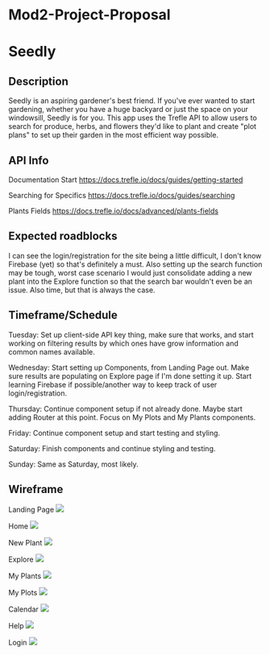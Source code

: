# Mod2-Project-Proposal

# Seedly

## Description
Seedly is an aspiring gardener's best friend. If you've ever wanted to start gardening, whether you have a huge backyard or just the space on your windowsill, Seedly is for you. This app uses the Trefle API to allow users to search for produce, herbs, and flowers they'd like to plant and create "plot plans" to set up their garden in the most efficient way possible.

## API Info
Documentation Start
https://docs.trefle.io/docs/guides/getting-started

Searching for Specifics
https://docs.trefle.io/docs/guides/searching

Plants Fields
https://docs.trefle.io/docs/advanced/plants-fields

## Expected roadblocks
I can see the login/registration for the site being a little difficult, I don't know Firebase (yet) so that's definitely a must. Also setting up the search function may be tough, worst case scenario I would just consolidate adding a new plant into the Explore function so that the search bar wouldn't even be an issue. Also time, but that is always the case.

## Timeframe/Schedule
Tuesday: Set up client-side API key thing, make sure that works, and start working on filtering results by which ones have grow information and common names available.

Wednesday: Start setting up Components, from Landing Page out. Make sure results are populating on Explore page if I'm done setting it up. Start learning Firebase if possible/another way to keep track of user login/registration.

Thursday: Continue component setup if not already done. Maybe start adding Router at this point. Focus on My Plots and My Plants components. 

Friday: Continue component setup and start testing and styling.

Saturday: Finish components and continue styling and testing.

Sunday: Same as Saturday, most likely.

## Wireframe
Landing Page
![](./assets/landing.png)

Home 
![](./assets/home.png)

New Plant
![](./assets/newplant.png)

Explore
![](./assets/explore.png)

My Plants
![](./assets/myplants.png)

My Plots
![](./assets/myplots.png)

Calendar
![](./assets/calendar.png)

Help
![](./assets/help.png)

Login
![](./assets/login.png)